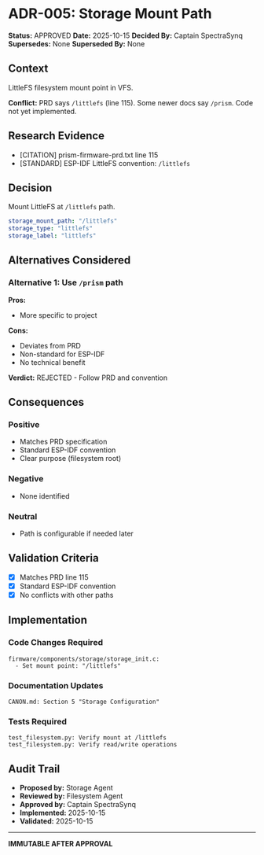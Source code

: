 # ADR-005: Storage Mount Path

**Status:** APPROVED
**Date:** 2025-10-15
**Decided By:** Captain SpectraSynq
**Supersedes:** None
**Superseded By:** None

## Context

LittleFS filesystem mount point in VFS.

**Conflict:** PRD says `/littlefs` (line 115). Some newer docs say `/prism`. Code not yet implemented.

## Research Evidence

- [CITATION] prism-firmware-prd.txt line 115
- [STANDARD] ESP-IDF LittleFS convention: `/littlefs`

## Decision

Mount LittleFS at `/littlefs` path.

```yaml
storage_mount_path: "/littlefs"
storage_type: "littlefs"
storage_label: "littlefs"
```

## Alternatives Considered

### Alternative 1: Use `/prism` path
**Pros:**
- More specific to project

**Cons:**
- Deviates from PRD
- Non-standard for ESP-IDF
- No technical benefit

**Verdict:** REJECTED - Follow PRD and convention

## Consequences

### Positive
- Matches PRD specification
- Standard ESP-IDF convention
- Clear purpose (filesystem root)

### Negative
- None identified

### Neutral
- Path is configurable if needed later

## Validation Criteria

- [x] Matches PRD line 115
- [x] Standard ESP-IDF convention
- [x] No conflicts with other paths

## Implementation

### Code Changes Required
```
firmware/components/storage/storage_init.c:
  - Set mount point: "/littlefs"
```

### Documentation Updates
```
CANON.md: Section 5 "Storage Configuration"
```

### Tests Required
```
test_filesystem.py: Verify mount at /littlefs
test_filesystem.py: Verify read/write operations
```

## Audit Trail

- **Proposed by:** Storage Agent
- **Reviewed by:** Filesystem Agent
- **Approved by:** Captain SpectraSynq
- **Implemented:** 2025-10-15
- **Validated:** 2025-10-15

---
**IMMUTABLE AFTER APPROVAL**
